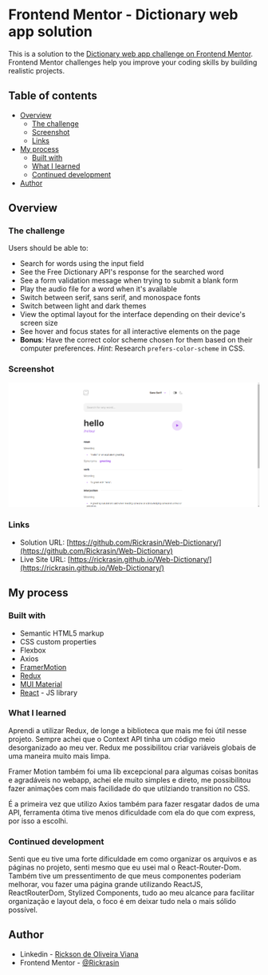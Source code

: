 # Frontend Mentor - Dictionary web app solution

This is a solution to the [Dictionary web app challenge on Frontend Mentor](https://www.frontendmentor.io/challenges/dictionary-web-app-h5wwnyuKFL). Frontend Mentor challenges help you improve your coding skills by building realistic projects. 

## Table of contents

- [Overview](#overview)
  - [The challenge](#the-challenge)
  - [Screenshot](#screenshot)
  - [Links](#links)
- [My process](#my-process)
  - [Built with](#built-with)
  - [What I learned](#what-i-learned)
  - [Continued development](#continued-development)
- [Author](#author)

## Overview

### The challenge

Users should be able to:

- Search for words using the input field
- See the Free Dictionary API's response for the searched word
- See a form validation message when trying to submit a blank form
- Play the audio file for a word when it's available
- Switch between serif, sans serif, and monospace fonts
- Switch between light and dark themes
- View the optimal layout for the interface depending on their device's screen size
- See hover and focus states for all interactive elements on the page
- **Bonus**: Have the correct color scheme chosen for them based on their computer preferences. _Hint_: Research `prefers-color-scheme` in CSS.

### Screenshot

![](./imagem_2023-09-30_083830044.png)

### Links

- Solution URL: [https://github.com/Rickrasin/Web-Dictionary/](https://github.com/Rickrasin/Web-Dictionary) 
- Live Site URL: [https://rickrasin.github.io/Web-Dictionary/](https://rickrasin.github.io/Web-Dictionary/)

## My process

### Built with

- Semantic HTML5 markup
- CSS custom properties
- Flexbox
- Axios
- [FramerMotion](https://www.framer.com/motion/)
- [Redux](https://redux.js.org)
- [MUI Material](https://mui.com)
- [React](https://reactjs.org/) - JS library

### What I learned

Aprendi a utilizar Redux, de longe a biblioteca que mais me foi útil nesse projeto. Sempre achei que o Context API tinha um código meio desorganizado ao meu ver. Redux me possibilitou criar variáveis globais de uma maneira muito mais limpa. 

Framer Motion também foi uma lib excepcional para algumas coisas bonitas e agradáveis no webapp, achei ele muito simples e direto, me possibilitou fazer animações com mais facilidade do que utilziando transition no CSS.

É a primeira vez que utilizo Axios também para fazer resgatar dados de uma API, ferramenta ótima tive menos dificuldade com ela do que com express, por isso a escolhi.

### Continued development

Senti que eu tive uma forte dificuldade em como organizar os arquivos e as páginas no projeto, senti mesmo que eu usei mal o React-Router-Dom.
Também tive um pressentimento de que meus componentes poderiam melhorar, vou fazer uma página grande utilizando ReactJS, ReactRouterDom, Stylized Components, tudo ao meu alcance para facilitar organização e layout dela, o foco é em deixar tudo nela o mais sólido possível.

## Author

- Linkedin - [Rickson de Oliveira Viana](https://www.linkedin.com/in/rickson-oliveira-44331822b/)
- Frontend Mentor - [@Rickrasin](https://www.frontendmentor.io/profile/Rickrasin)

